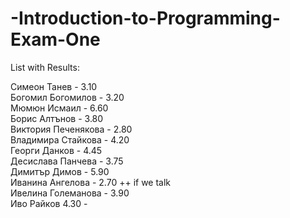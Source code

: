 -Introduction-to-Programming-Exam-One
=====================================

List with Results:

Симеон Танев  - 3.10 <br/>
Богомил Богомилов -  3.20 <br/>
Мюмюн Исмаил - 6.60  <br/>
Борис Алтънов - 3.80 <br/>
Виктория Печенякова - 2.80 <br/>
Владимира Стайкова - 4.20 <br/>
Георги Данков - 4.45 <br/>
Десислава Панчева - 3.75 <br/>
Димитър Димов - 5.90 <br/>
Иванина Ангелова - 2.70 ++ if we talk <br/>
Ивелина Големанова - 3.90  <br/>
Иво Райков 4.30  - <br/>
